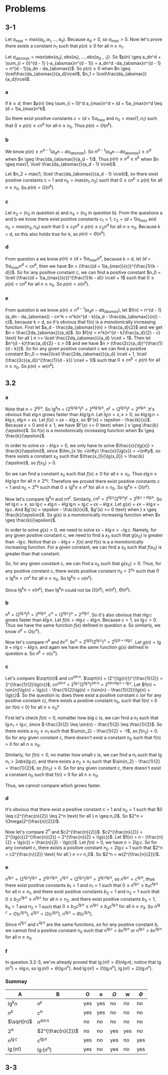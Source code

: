 # Problems
## 3-1
Let $a_{max} = max(a_0, a_1, \ldots, a_d)$. Because $a_d > 0$, so $a_{max} > 0$. Now let's prove there exists a constant $n_1$ such that $p(n) \geq 0 \text{ for all } n \geq n_1$.

Let $a_{absmax} = max(abs(a_0), abs(a_1), \ldots, abs(a_{d - 1}))$. So $p(n) \geq a_dn^d + \sum_{i = 0}^{d - 1} (-a_{absmax}n^{d - 1}) = a_dn^d -da_{absmax}n^{d - 1} = n^{d - 1}(a_dn - da_{absmax})$. So $p(n) \geq 0$ when $n \geq \lceil\frac{da_{absmax}}{a_d}\rceil$, $n_1 = \lceil\frac{da_{absmax}}{a_d}\rceil$.

### a
If $k \geq d$, then $p(n) \leq \sum_{i = 0}^d a_{max}n^d = (d + 1)a_{max}n^d \leq (d + 1)a_{max}n^k$.

So there exist positive constants $c = (d + 1)a_{max}$ and $n_0 = max(1, n_1)$ such that $0 \leq p(n) \leq cn^k \text{ for all } n \geq n_0$. Thus $p(n) = O(n^k)$.

### b
We know $p(n) \geq n^{d - 1}(a_dn - da_{absmax})$. So $n^{d - 1}(a_dn - da_{absmax}) \geq n^d$ when $n \geq \frac{da_{absmax}}{a_d - 1}$. Thus $p(n) \geq n^d \geq n^k$ when $n \geq max(1, \lceil \frac{da_{absmax}}{a_d - 1} \rceil)$.

Let $n_2 = max(1, \lceil \frac{da_{absmax}}{a_d - 1} \rceil)$, so there exist positive constants c = 1 and $n_0 = max(n_1, n_2)$ such that $0 \leq cn^k \leq p(n) \text{ for all } n \geq n_0$. So $p(n) = \Omega(n^k)$.

### c
Let $n_3 = (n_0 \text{ in question a})$ and $n_4 = (n_0 \text{ in question b})$. From the questions a and b we know there exist positive constants $c_1 = 1$, $c_2 = (d + 1)a_{max}$ and $n_0 = max(n_3, n_4)$ such that $0 \leq c_1n^d \leq p(n) \leq c_2n^d \text{ for all } n \geq n_0$. Because k = d, so this also holds true for k, so $p(n) = \Theta(n^k)$.

### d
From question a we know $p(n) \leq (d + 1)a_{max}n^d$, because k > d, let $(d + 1)a_{max}n^d < cn^k$, then we have $n > (\frac{(d + 1)a_{max}}{c})^{\frac{1}{k - d}}$. So for any positive constant c, we can find a positive constant $n_0 = \lceil (\frac{(d + 1)a_{max}}{c})^{\frac{1}{k - d}} \rceil + 1$ such that $0 \leq p(n) < cn^k \text{ for all } n \geq n_0$. So $p(n) = o(n^k)$.

### e
From question b we know $p(n) \geq n^{d - 1}(a_dn - da_{absmax})$, let $f(n) = n^{d - 1}(a_dn - da_{absmax}) - cn^k = n^k(n^{d - k}(a_d - \frac{da_{absmax}}{n}) - c)$, because k < d, so it's obvious that f(n) is a  monotonically increasing function. First let $a_d - \frac{da_{absmax}}{n} > \frac{a_d}{2}$ and we get $n > \frac{2da_{absmax}}{a_d}$. So $f(n) > n^k(n^{d - k}\frac{a_d}{2} - c) \text{ for all } n >= \lceil \frac{2da_{absmax}}{a_d} \rceil + 1$. Then let $n^{d - k}\frac{a_d}{2} - c > 0$ and we have $n > (\frac{2c}{a_d})^{\frac{1}{d - k}}$. So for any given positive constant c we can find a positive constant $n_0 = max(\lceil \frac{2da_{absmax}}{a_d} \rceil + 1, \lceil (\frac{2c}{a_d})^{\frac{1}{d - k}} \rceil + 1)$ such that $0 \leq cn^k < p(n) \text{ for all } n \geq n_0$. So $p(n) = w(n^k)$.

## 3.2
### a
Note that $n = 2^{\lg{n}}$. So $\lg^k{n} = (2^{\lg{\lg{n}}})^k = 2^{k\lg{\lg{n}}}$, $n^\epsilon = (2^{\lg{n}})^{\epsilon} = 2^{\epsilon\lg{n}}$. It's obvious that $\epsilon\lg{n}$ grows faster than
$k\lg{\lg{n}}$. Let $\lg{n} = x, x > 0$, so $k\lg{\lg{n}} = k\lg{x}$, $\epsilon\lg{n} = \epsilon{x}$. Let $f(x) = \epsilon{x} - k\lg{x}$, so $f'(x) = \epsilon - \frac{k}{x}$. Because $\epsilon > 0$ and $k \geq 1$, we
have $f'(x) >= 0 \text{ when } x \geq \frac{k}{\epsilon}$. So f(x) is a monotonically increasing function when $x \geq \frac{k}{\epsilon}$.

In order to solve $\epsilon{x} - k\lg{x} > 0$, we only have to solve $\frac{x}{\lg{x}} > \frac{k}{\epsilon}$, since $\lim_{x \to +\infty} \frac{x}{\lg{x}} = +\infty$, so there exists a constant $x_0$ such that $\frac{x_0}{\lg{x_0}} > \frac{k}{\epsilon}$, so $f(x_0) > 0$.

So we can find a constant $x_0$ such that $f(x) \geq 0 \text{ for all } x \geq x_0$. Thus $\epsilon\lg{n} \geq k\lg{\lg{n}} \text{ for all } n \geq 2^{x_0}$. Therefore we proved there exist positive constants c = 1 and $n_0 = 2^{x_0}$
such that $0 \leq \lg^k{n} \leq n^{\epsilon} \text{ for all } n \geq n_0$. So $\lg^k{n} = O(n^{\epsilon})$.

Now let's compare $\lg^k{n}$ and $cn^{\epsilon}$. Similarly, $cn^{\epsilon} = 2^{\lg{c}}(2^{\lg{n}})^{\epsilon} = 2^{\lg{c} + \epsilon\lg{n}}$. So let $\lg{n} = x$, so $\lg{c} + \epsilon\lg{n} - k\lg{\lg{n}} = \lg{c} + \epsilon{x} - k\lg{x}$.
Let $g(x) = \epsilon{x} - k\lg{x} + \lg{c}$. And $g'(x) = \epsilon - \frac{k}{x}$, $g'(x) >= 0 \text{ when } x \geq \frac{k}{\epsilon}$. So g(x) is a monotonically increasing function when $x \geq \frac{k}{\epsilon}$.

In order to solve $g(x) > 0$, we need to solve $\epsilon{x} - k\lg{x} > -\lg{c}$. Namely, for any given positive constant c, we need to find a $x_0$ such that $g(x_0)$ is greater than $-\lg{c}$.
Notice that $\epsilon{x} - k\lg{x} = f(x)$ and f(x) is a a monotonically increasing function. For a given constant, we can find a $x_0$ such that $f(x_0)$ is greater than that constant.

So, for any given constant c, we can find a $x_0$ such that $g(x_0) > 0$. Thus, for any positive constant c, there exists positive constant $n_0 = 2^{x_0}$ such that $0 \leq \lg^k{n} < cn^{\epsilon} \text{ for all } n \geq n_0$. So $\lg^k{n} = o(n^{\epsilon})$.

Since $\lg^k{n} = o(n^{\epsilon})$, then $\lg^k{n}$ could not be $\Omega(n^{\epsilon})$, $w(n^{\epsilon})$, $\Theta(n^{\epsilon})$.

### b
$n^k = (2^{\lg{n}})^k = 2^{k\lg{n}}$, $c^n = (2^{\lg{c}})^n = 2^{n\lg{c}}$. So it's also obvious that $n\lg{c}$ grows faster than $k\lg{n}$. Let $f(n) = n\lg{c} - k\lg{n}$. Because $c > 1$, so $\lg{c} > 0$. Thus we
have the same function $f(x)$ defined in question a. So similarly, we know $n^k = O(c^n)$.

Now let's compare $n^k$ and $bc^n$. $bc^n = 2^{\lg{b}}(2^{\lg{c}})^n = 2^{\lg{b} + n\lg{c}}$. Let $g(n) = \lg{b} + n\lg{c} - k\lg{n}$, and again we have the same function g(x) defined in question a.
So $n^k = o(c^n)$.

### c
Let's compare $\sqrt{n}$ and $cn^{\sin{n}}$. $\sqrt{n} = (2^{\lg{n}})^{\frac{1}{2}} = 2^{\frac{1}{2}\lg{n}}$, $cn^{\sin{n}} = 2^{\lg{c}}(2^{\lg{n}})^{\sin{n}} = 2^{\sin{n}\lg{n} + \lg{c}}$. Let $f(n) = \sin{n}\lg{n} + \lg{c} - \frac{1}{2}\lg{n} = (\sin{n} - \frac{1}{2})\lg{n} + \lg{c}$. So the question is: does there exist a positive constant c (or for any positive constant c), there exists a positive constant $n_0$, such that f(n) > 0 (or f(n) < 0) for all $n \geq n_0$?

First let's check $f(n) > 0$, nomatter how big c is, we can find a $n_1$ such that $\lg{n_1} > \lg{c}$, since $-\frac{3}{2} \leq \sin{n} - \frac{1}{2} \leq \frac{1}{2}$. So there exists a $n_2 \geq n_1$ such that $\sin{n_2} - \frac{1}{2} = -1$, so $f(n_2) < 0$. So for any given constant c, there doesn't exist a constant $n_0$ such that f(n) > 0 for all $n \geq n_0$.

Similarly, for $f(n) < 0$, no matter how small c is, we can find a $n_1$ such that $\lg{n_1} > 2abs(\lg{c})$, and there exists a $n_2 \geq n_1$ such that $\sin{n_2} - \frac{1}{2} = \frac{1}{2}$, so $f(n_2) > 0$. So for any given constant c, there doesn't exist a constant $n_0$ such that f(n) < 0 for all $n \geq n_0$.

Thus, we cannot compare which grows faster.

### d
It's obvious that there exist a positive constant c = 1 and $n_0 = 1$ such that $0 \leq c2^{\frac{n}{2}} \leq 2^n \text{ for all } n \geq n_0$. So $2^n = \Omega(2^{\frac{n}{2}})$.

Now let's compare $2^n$ and $c2^{\frac{n}{2}}$. $c2^{\frac{n}{2}} = 2^{\lg{c}}2^{\frac{n}{2}} = 2^{\frac{n}{2} + \lg{c}}$. Let $f(n) = n - (\frac{n}{2} + \lg{c}) = \frac{n}{2} - \lg{c}$. Let $f(n) > 0$, we have $n > 2\lg{c}$. So for any constant c, there exists a positive constant $n_0 = 2\lg{c} + 1$ such that $2^n > c2^{\frac{n}{2}} \text{ for all } n >= n_0$. So $2^n = w(2^{\frac{n}{2}})$.

### e
$n^{\lg{c}} = (2^{\lg{n}})^{\lg{c}} = 2^{\lg{c}\lg{n}}$, $c^{\lg{n}} = (2^{\lg{c}})^{\lg{n}} = 2^{\lg{c}\lg{n}}$, so $n^{\lg{c}} = c^{\lg{n}}$, thus there exist positive constants $b_1 = 1$ and $n_1 = 1$ such that $0 \leq n^{\lg{c}} \leq b_1c^{\lg{n}} \text{ for all } n \geq n_1$, and there exist positive constants $b_2 = 1$ and $n_2 = 1$ such that $0 \leq b_2c^{\lg{n}} \leq n^{\lg{c}} \text{ for all } n \geq n_2$, and there exist positive constants $b_3 = 1$, $b_4 = 1$ and $n_3 = 1$ such that $0 \leq b_3c^{\lg{n}} \leq n^{\lg{c}} \leq b_4c^{\lg{n}} \text{ for all } n \geq n_3$. So $n^{\lg{c}} = O(c^{\lg{n}})$, $n^{\lg{c}} = \Omega(c^{\lg{n}})$, $n^{\lg{c}} = \Theta(c^{\lg{n}})$.

Since $n^{\lg{c}}$ and $c^{\lg{n}}$ are the same functions, so for any positive constant b, we cannot find a positive constant $n_0$ such that $n^{\lg{c}} < bc^{\lg{n}}$ or $n^{\lg{c}} > bc^{\lg{n}}$ for all $n \geq n_0$.

### f
In question 3.2-3, we've already proved that $\lg{(n!)} = \Theta(n\lg{n})$, notice that $\lg(n^n) = n\lg{n}$, so $\lg{(n!)} = \Theta(\lg{n^n})$. And $\lg{(n!)} = O(\lg{n^n})$, $\lg{(n!)} = \Omega(\lg{n^n})$.

### Summay

|A   |B   |O   |o   |$\Omega$   |w   |$\Theta$   |
|---|---|---|---|---|---|---|
|$\lg^k{n}$   |$n^{\epsilon}$   |yes   |yes   |no   |no   |no   |
|$n^k$   |$c^n$   |yes   |yes   |no   |no   |no   |
|$\sqrt{n}$   |$n^{\sin{n}}$   |no   |no   |no   |no   |no   |
|$2^n$   |$2^{\frac{n}{2}}$   |no   |no   |yes   |yes   |no   |
|$n^{\lg{c}}$   |$c^{\lg{n}}$   |yes   |no   |yes   |no   |yes   |
|$\lg(n!)$   |$\lg(n^n)$   |yes   |no   |yes   |no   |yes   |

## 3-3
